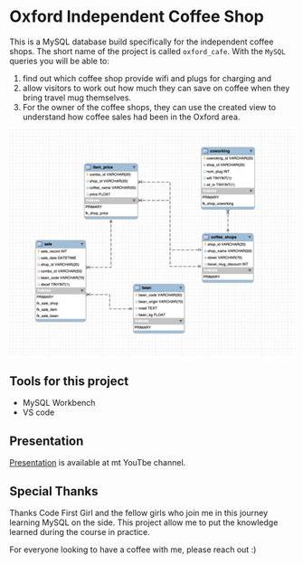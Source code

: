 # Oxford Independent Coffee Shop

This is a MySQL database build specifically for the independent coffee shops. The short name of the project is called `oxford_cafe`. With the `MySQL` queries you will be able to: 

1. find out which coffee shop provide wifi and plugs for charging and 
2. allow visitors to work out how much they can save on coffee when they bring travel mug themselves. 
3. For the owner of the coffee shops, they can use the created view to understand how coffee sales had been in the Oxford area.

![ER diagram for the oxford_cafe](https://github.com/WhySeeYC/oxford_cafe/blob/main/oxford_cafe_ER_diagram.png)

## Tools for this project
- MySQL Workbench
- VS code

## Presentation
[Presentation](https://youtu.be/JTrJInBJDvg) is available at mt YouTbe channel.

## Special Thanks

Thanks Code First Girl and the fellow girls who join me in this journey learning MySQL on the side. This project allow me to put the knowledge learned during the course in practice. 

For everyone looking to have a coffee with me, please reach out :)
